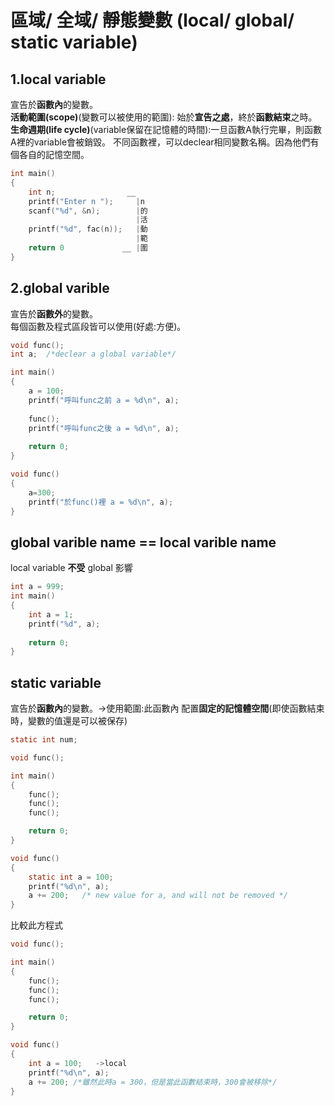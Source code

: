 # 區域/ 全域/ 靜態變數 (local/ global/ static variable)

## 1.local variable
宣告於**函數內**的變數。  
**活動範圍(scope)**(變數可以被使用的範圍): 始於**宣告之處**，終於**函數結束**之時。  
**生命週期(life cycle)**(variable保留在記憶體的時間):一旦函數A執行完畢，則函數A裡的variable會被銷毀。
不同函數裡，可以declear相同變數名稱。因為他們有個各自的記憶空間。
```c
int main()
{
    int n;                __
    printf("Enter n ");     |n
    scanf("%d", &n);        |的
                            |活
    printf("%d", fac(n));   |動
                            |範
    return 0             __ |圍
}
```
## 2.global varible
宣告於**函數外**的變數。  
每個函數及程式區段皆可以使用(好處:方便)。
```c
void func();
int a;  /*declear a global variable*/

int main()
{   
    a = 100;
    printf("呼叫func之前 a = %d\n", a);
    
    func();
    printf("呼叫func之後 a = %d\n", a);
    
    return 0;
}

void func()
{
    a=300;
    printf("於func()裡 a = %d\n", a);
}
```

## global varible name == local varible name
local variable **不受** global 影響
```c
int a = 999;
int main()
{
    int a = 1;
    printf("%d", a);
    
    return 0;
}
```
## static variable
宣告於**函數內**的變數。->使用範圍:此函數內
配置**固定的記憶體空間**(即使函數結束時，變數的值還是可以被保存)
```c
static int num;
```
```c
void func();

int main()
{
    func();
    func();
    func();

    return 0;
}

void func()
{
    static int a = 100;
    printf("%d\n", a);
    a += 200;   /* new value for a, and will not be removed */
}
```
比較此方程式
```c
void func();

int main()
{
    func();
    func();
    func();

    return 0;
}

void func()
{
    int a = 100;   ->local
    printf("%d\n", a);
    a += 200; /*雖然此時a = 300，但是當此函數結束時，300會被移除*/
}
```
